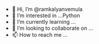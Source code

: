 - 👋 Hi, I’m @ramkalyanvemula
- 👀 I’m interested in ...Python
- 🌱 I’m currently learning ...
- 💞️ I’m looking to collaborate on ...
- 📫 How to reach me ...

<!---
ramkalyanvemula/ramkalyanvemula is a ✨ special ✨ repository because its `README.md` (this file) appears on your GitHub profile.
You can click the Preview link to take a look at your changes.
--->
